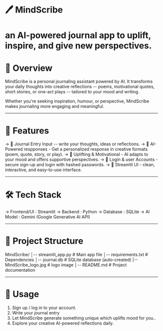 # 🖊️ MindScribe
# an AI-powered journal app to uplift, inspire, and give new perspectives.

# 🌟 Overview
MindScribe is a personal journaling assistant powered by AI.
It transforms your daily thoughts into creative reflections -- poems, motivational quotes, short stories, or one-act plays -- tailored to your mood and writing.

Whether you're seeking inspiration, humour, or perspective, MindScribe makes journaling more engaging and meaningful.

----------------------------------------------------------------------------------

# 🚀 Features
-> 📝 Journal Entry Input -- write your thoughts, ideas or reflections.
-> 🤖 AI-Powered respponses - Get a personalized response in creative formats (poem, quote, story, or play).
-> 🌈 Uplifting & Motivational - AI adapts to your mood and offers supportive perspectives.
-> 🔐 Login & user Accounts - secure sign-up and login with hashed passwords.
-> 🎨 Streamlit UI - clean, interactive, and easy-to-use interface.

--------------------------------------------------------------------------------

# 🛠️ Tech Stack
-> Frontend/UI : Streamlit
-> Backend : Python
-> Database : SQLite
-> AI Model : Gemini (Google Generative AI API)

-------------------------------------------------------------------------------

# 📁 Project Structure 
MindScribe/
│-- streamlit_app.py     # Main app file
│-- requirements.txt     # Dependencies
│-- journal.db          # SQLite database (auto-created)
|-- MindScribe_logo.jpg  # logo image
│-- README.md            # Project documentation

---------------------------------------------------------------------------------

# 🎯 Usage 
1. Sign up / log in to your account.
2. Write your journal entry
3. Let MindScribe generate something unique which uplifts mood for you..
4. Explore your creative AI-powered reflections daily.
